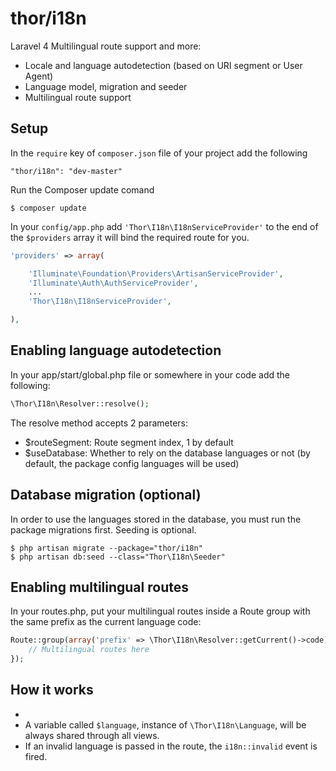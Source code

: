 thor/i18n
===========

Laravel 4 Multilingual route support and more:

* Locale and language autodetection (based on URI segment or User Agent)
* Language model, migration and seeder
* Multilingual route support

## Setup

In the `require` key of `composer.json` file of your project add the following

    "thor/i18n": "dev-master"

Run the Composer update comand

    $ composer update

In your `config/app.php` add `'Thor\I18n\I18nServiceProvider'` to the end of the `$providers` array
it will bind the required route for you.

```php
'providers' => array(

    'Illuminate\Foundation\Providers\ArtisanServiceProvider',
    'Illuminate\Auth\AuthServiceProvider',
    ...
    'Thor\I18n\I18nServiceProvider',

),
```

## Enabling language autodetection

In your app/start/global.php file or somewhere in your code add the following:

```php
\Thor\I18n\Resolver::resolve();
```

The resolve method accepts 2 parameters: 

* $routeSegment: Route segment index, 1 by default
* $useDatabase: Whether to rely on the database languages or not (by default, the package config languages will be used)


## Database migration (optional)

In order to use the languages stored in the database, you must run the package migrations first. Seeding is optional.

    $ php artisan migrate --package="thor/i18n"
    $ php artisan db:seed --class="Thor\I18n\Seeder"

## Enabling multilingual routes

In your routes.php, put your multilingual routes inside a Route group
with the same prefix as the current language code:

```php
Route::group(array('prefix' => \Thor\I18n\Resolver::getCurrent()->code), function() {
    // Multilingual routes here
});
```

## How it works
* 
* A variable called `$language`, instance of `\Thor\I18n\Language`, will be always shared through all views.
* If an invalid language is passed in the route, the `i18n::invalid` event is fired.
